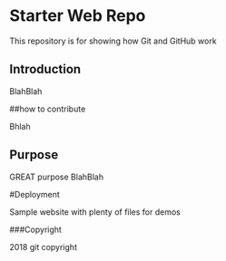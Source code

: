 # Starter Web Repo

This repository is for showing how Git and GitHub work

## Introduction

BlahBlah

##how to contribute

Bhlah

## Purpose

GREAT purpose
BlahBlah

#Deployment

Sample website with plenty of files for demos

###Copyright

2018 git copyright